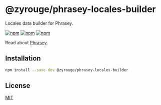 # @zyrouge/phrasey-locales-builder

Locales data builder for Phrasey.

[![npm](https://img.shields.io/npm/v/@zyrouge/phrasey-locales-builder)](https://npmjs.com/package/@zyrouge/phrasey-locales-builder)
[![npm](https://img.shields.io/npm/dw/@zyrouge/phrasey-locales-builder)](https://npmjs.com/package/@zyrouge/phrasey-locales-builder)
[![npm](https://img.shields.io/npm/l/@zyrouge/phrasey-locales-builder)](https://github.com/zyrouge/phrasey/tree/main/subpackages/phrasey-locales-builder)

Read about [Phrasey](https://zyrouge.github.io/phrasey/getting-started/).

## Installation

```bash
npm install --save-dev @zyrouge/phrasey-locales-builder
```

## License

[MIT](./LICENSE)
